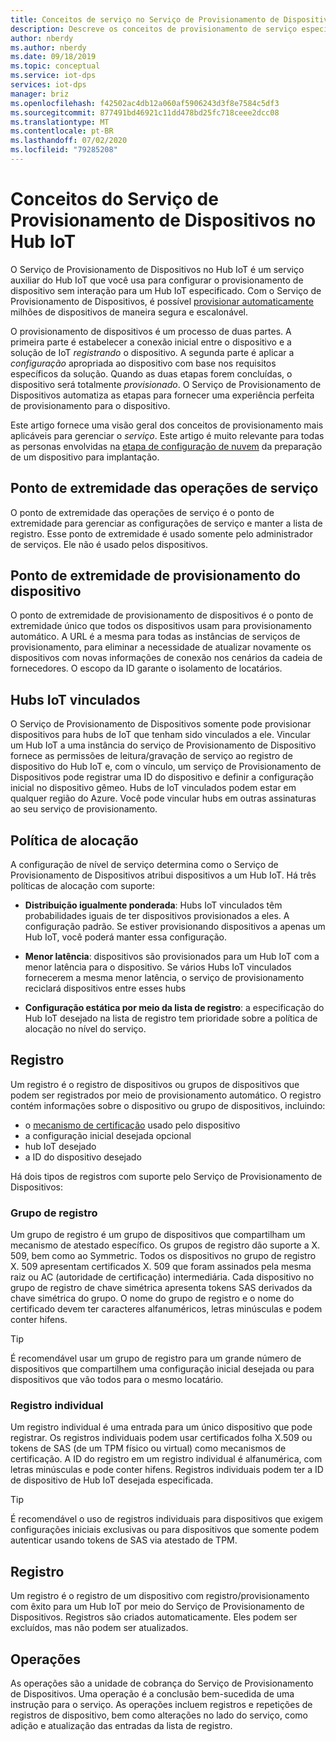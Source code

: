 ```yaml
---
title: Conceitos de serviço no Serviço de Provisionamento de Dispositivos no Hub IoT do Azure | Microsoft Docs
description: Descreve os conceitos de provisionamento de serviço específicos para dispositivos com o DPS (serviço de provisionamento de dispositivos) e o Hub IoT
author: nberdy
ms.author: nberdy
ms.date: 09/18/2019
ms.topic: conceptual
ms.service: iot-dps
services: iot-dps
manager: briz
ms.openlocfilehash: f42502ac4db12a060af5906243d3f8e7584c5df3
ms.sourcegitcommit: 877491bd46921c11dd478bd25fc718ceee2dcc08
ms.translationtype: MT
ms.contentlocale: pt-BR
ms.lasthandoff: 07/02/2020
ms.locfileid: "79285208"
---
```

# <a name="iot-hub-device-provisioning-service-concepts"></a>Conceitos do Serviço de Provisionamento de Dispositivos no Hub IoT

O Serviço de Provisionamento de Dispositivos no Hub IoT é um serviço auxiliar do Hub IoT que você usa para configurar o provisionamento de dispositivo sem interação para um Hub IoT especificado. Com o Serviço de Provisionamento de Dispositivos, é possível [provisionar automaticamente](concepts-auto-provisioning.md) milhões de dispositivos de maneira segura e escalonável.

O provisionamento de dispositivos é um processo de duas partes. A primeira parte é estabelecer a conexão inicial entre o dispositivo e a solução de IoT *registrando* o dispositivo. A segunda parte é aplicar a *configuração* apropriada ao dispositivo com base nos requisitos específicos da solução. Quando as duas etapas forem concluídas, o dispositivo será totalmente *provisionado*. O Serviço de Provisionamento de Dispositivos automatiza as etapas para fornecer uma experiência perfeita de provisionamento para o dispositivo.

Este artigo fornece uma visão geral dos conceitos de provisionamento mais aplicáveis para gerenciar o *serviço*. Este artigo é muito relevante para todas as personas envolvidas na [etapa de configuração de nuvem](about-iot-dps.md#cloud-setup-step) da preparação de um dispositivo para implantação.

## <a name="service-operations-endpoint"></a>Ponto de extremidade das operações de serviço

O ponto de extremidade das operações de serviço é o ponto de extremidade para gerenciar as configurações de serviço e manter a lista de registro. Esse ponto de extremidade é usado somente pelo administrador de serviços. Ele não é usado pelos dispositivos.

## <a name="device-provisioning-endpoint"></a>Ponto de extremidade de provisionamento do dispositivo

O ponto de extremidade de provisionamento de dispositivos é o ponto de extremidade único que todos os dispositivos usam para provisionamento automático. A URL é a mesma para todas as instâncias de serviços de provisionamento, para eliminar a necessidade de atualizar novamente os dispositivos com novas informações de conexão nos cenários da cadeia de fornecedores. O escopo da ID garante o isolamento de locatários.

## <a name="linked-iot-hubs"></a>Hubs IoT vinculados

O Serviço de Provisionamento de Dispositivos somente pode provisionar dispositivos para hubs de IoT que tenham sido vinculados a ele. Vincular um Hub IoT a uma instância do serviço de Provisionamento de Dispositivo fornece as permissões de leitura/gravação de serviço ao registro de dispositivo do Hub IoT e, com o vínculo, um serviço de Provisionamento de Dispositivos pode registrar uma ID do dispositivo e definir a configuração inicial no dispositivo gêmeo. Hubs de IoT vinculados podem estar em qualquer região do Azure. Você pode vincular hubs em outras assinaturas ao seu serviço de provisionamento.

## <a name="allocation-policy"></a>Política de alocação

A configuração de nível de serviço determina como o Serviço de Provisionamento de Dispositivos atribui dispositivos a um Hub IoT. Há três políticas de alocação com suporte:

* **Distribuição igualmente ponderada**: Hubs IoT vinculados têm probabilidades iguais de ter dispositivos provisionados a eles. A configuração padrão. Se estiver provisionando dispositivos a apenas um Hub IoT, você poderá manter essa configuração.

* **Menor latência**: dispositivos são provisionados para um Hub IoT com a menor latência para o dispositivo. Se vários Hubs IoT vinculados fornecerem a mesma menor latência, o serviço de provisionamento reciclará dispositivos entre esses hubs

* **Configuração estática por meio da lista de registro**: a especificação do Hub IoT desejado na lista de registro tem prioridade sobre a política de alocação no nível do serviço.

## <a name="enrollment"></a>Registro

Um registro é o registro de dispositivos ou grupos de dispositivos que podem ser registrados por meio de provisionamento automático. O registro contém informações sobre o dispositivo ou grupo de dispositivos, incluindo:
- o [mecanismo de certificação](concepts-security.md#attestation-mechanism) usado pelo dispositivo
- a configuração inicial desejada opcional
- hub IoT desejado
- a ID do dispositivo desejado

Há dois tipos de registros com suporte pelo Serviço de Provisionamento de Dispositivos:

### <a name="enrollment-group"></a>Grupo de registro

Um grupo de registro é um grupo de dispositivos que compartilham um mecanismo de atestado específico. Os grupos de registro dão suporte a X. 509, bem como ao Symmetric. Todos os dispositivos no grupo de registro X. 509 apresentam certificados X. 509 que foram assinados pela mesma raiz ou AC (autoridade de certificação) intermediária. Cada dispositivo no grupo de registro de chave simétrica apresenta tokens SAS derivados da chave simétrica do grupo. O nome do grupo de registro e o nome do certificado devem ter caracteres alfanuméricos, letras minúsculas e podem conter hifens.

> [!TIP]
> É recomendável usar um grupo de registro para um grande número de dispositivos que compartilhem uma configuração inicial desejada ou para dispositivos que vão todos para o mesmo locatário.

### <a name="individual-enrollment"></a>Registro individual

Um registro individual é uma entrada para um único dispositivo que pode registrar. Os registros individuais podem usar certificados folha X.509 ou tokens de SAS (de um TPM físico ou virtual) como mecanismos de certificação. A ID do registro em um registro individual é alfanumérica, com letras minúsculas e pode conter hifens. Registros individuais podem ter a ID de dispositivo de Hub IoT desejada especificada.

> [!TIP]
> É recomendável o uso de registros individuais para dispositivos que exigem configurações iniciais exclusivas ou para dispositivos que somente podem autenticar usando tokens de SAS via atestado de TPM.

## <a name="registration"></a>Registro

Um registro é o registro de um dispositivo com registro/provisionamento com êxito para um Hub IoT por meio do Serviço de Provisionamento de Dispositivos. Registros são criados automaticamente. Eles podem ser excluídos, mas não podem ser atualizados.

## <a name="operations"></a>Operações

As operações são a unidade de cobrança do Serviço de Provisionamento de Dispositivos. Uma operação é a conclusão bem-sucedida de uma instrução para o serviço. As operações incluem registros e repetições de registros de dispositivo, bem como alterações no lado do serviço, como adição e atualização das entradas da lista de registro.
